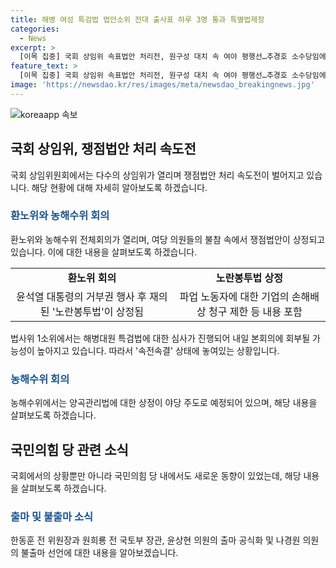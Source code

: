 ```yaml
---
title: 해병 여성 특검법 법안소위 전대 출사표 하루 3명 통과 특별법제정
categories:
  - News
excerpt: >
  [이목 집중] 국회 상임위 속표법안 처리전, 원구성 대치 속 여야 평행선…추경호 소수당임에도 책임감, 타협안 제안 vs 박찬대 상임위원장 번갈아가면 생각도 안 되는 소리, 국민의힘 3차 당권 경쟁 예고…한동훈 출마 선언 일정 공식화, 원희룡·윤상현 출마 공식화·김재섭 불출마 선언, 나경원 당 주인 없으면 누가 이용하고 가나 발언 논란. 현재 상황 전개 중.
feature_text: >
  [이목 집중] 국회 상임위 속표법안 처리전, 원구성 대치 속 여야 평행선…추경호 소수당임에도 책임감, 타협안 제안 vs 박찬대 상임위원장 번갈아가면 생각도 안 되는 소리, 국민의힘 3차 당권 경쟁 예고…한동훈 출마 선언 일정 공식화, 원희룡·윤상현 출마 공식화·김재섭 불출마 선언, 나경원 당 주인 없으면 누가 이용하고 가나 발언 논란. 현재 상황 전개 중.
image: 'https://newsdao.kr/res/images/meta/newsdao_breakingnews.jpg'
---
```


<p><img src="https://newsdao.kr/res/images/meta/newsdao_breakingnews.jpg" alt="koreaapp 속보" /></p>

<h2 data-ke-size="size26">국회 상임위, 쟁점법안 처리 속도전</h2>

<p data-ke-size="size16">국회 상임위원회에서는 다수의 상임위가 열리며 쟁점법안 처리 속도전이 벌어지고 있습니다. 해당 현황에 대해 자세히 알아보도록 하겠습니다.</p>

<h3><span style="color: #1a5490;">환노위와 농해수위 회의</span></h3>

<p data-ke-size="size16">환노위와 농해수위 전체회의가 열리며, 여당 의원들의 불참 속에서 쟁점법안이 상정되고 있습니다. 이에 대한 내용을 살펴보도록 하겠습니다.</p>

<table>
    <tr>
        <td style="text-align: center; height: 17px;"><b>환노위 회의</b></td>
        <td style="text-align: center; height: 17px;"><b>노란봉투법 상정</b></td>
    </tr>
    <tr>
        <td style="text-align: center; height: 17px;">윤석열 대통령의 거부권 행사 후 재의된 '노란봉투법'이 상정됨</td>
        <td style="text-align: center; height: 17px;">파업 노동자에 대한 기업의 손해배상 청구 제한 등 내용 포함</td>
    </tr>
</table>

<p data-ke-size="size16">법사위 1소위에서는 해병대원 특검법에 대한 심사가 진행되어 내일 본회의에 회부될 가능성이 높아지고 있습니다. 따라서 '속전속결' 상태에 놓여있는 상황입니다.</p>

<h3><span style="color: #1a5490;">농해수위 회의</span></h3>

<p data-ke-size="size16">농해수위에서는 양곡관리법에 대한 상정이 야당 주도로 예정되어 있으며, 해당 내용을 살펴보도록 하겠습니다.</p>

<h2 data-ke-size="size26">국민의힘 당 관련 소식</h2>

<p data-ke-size="size16">국회에서의 상황뿐만 아니라 국민의힘 당 내에서도 새로운 동향이 있었는데, 해당 내용을 살펴보도록 하겠습니다.</p>

<h3><span style="color: #1a5490;">출마 및 불출마 소식</span></h3>

<p data-ke-size="size16">한동훈 전 위원장과 원희룡 전 국토부 장관, 윤상현 의원의 출마 공식화 및 나경원 의원의 불출마 선언에 대한 내용을 알아보겠습니다.</p>

